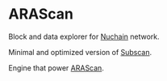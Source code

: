 # ARAScan

Block and data explorer for [Nuchain](https://nuchain.network) network.

Minimal and optimized version of [Subscan](https://www.subscan.io/).

Engine that power [ARAScan](https://scan.nuchain.network).

